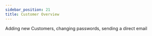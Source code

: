 ```yaml
---
sidebar_position: 21
title: Customer Overview
---
```


Adding new Customers, changing passwords, sending a direct email

